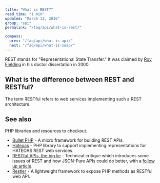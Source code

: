 ```yaml
---
title: "What is REST?"
read_time: "1 min"
updated: "March 13, 2016"
group: "api"
permalink: "/faq/api/what-is-rest/"

compass:
  prev: "/faq/api/what-is-api/"
  next: "/faq/api/what-is-soap/"
---
```


REST stands for "Representational State Transfer." It was claimed by [Roy Fielding](https://twitter.com/fielding) in his doctor dissertation in 2000.

## What is the difference between REST and RESTful?

The term RESTful refers to web services implementing such a REST architecture.

## See also

PHP libraries and resources to checkout.

* [Bullet PHP](http://bulletphp.com/) - A micro framework for building REST APIs.
* [Hateoas](https://github.com/willdurand/Hateoas) - PHP library to support implementing representations for HATEOAS REST web services.
* [RESTful APIs, the big lie](http://mmikowski.github.io/the_lie/) - Technical critique which introduces some issues of REST and how JSON-Pure APIs could do better, with a [follow up article](http://mmikowski.github.io/json-pure/).
* [Restler](https://github.com/Luracast/Restler) - A lightweight framework to expose PHP methods as RESTful web API.
